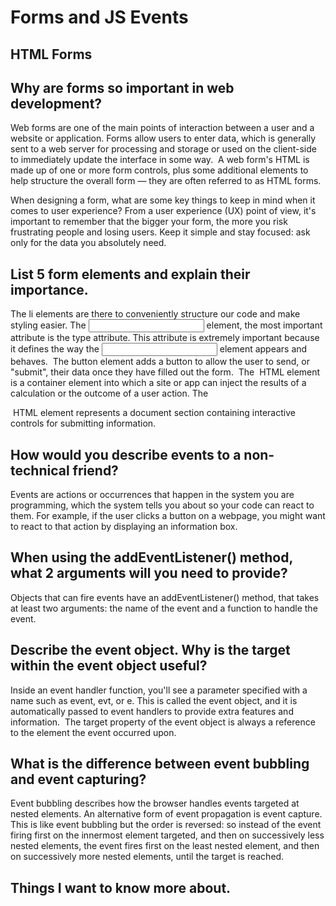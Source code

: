 # Forms and JS Events

## HTML Forms

## Why are forms so important in web development?
Web forms are one of the main points of interaction between a user and a website or application. Forms allow users to enter data, which is generally sent to a web server for processing and storage or used on the client-side to immediately update the interface in some way.  A web form's HTML is made up of one or more form controls, plus some additional elements to help structure the overall form — they are often referred to as HTML forms.

When designing a form, what are some key things to keep in mind when it comes to user experience?
From a user experience (UX) point of view, it's important to remember that the bigger your form, the more you risk frustrating people and losing users. Keep it simple and stay focused: ask only for the data you absolutely need.

## List 5 form elements and explain their importance.
The li elements are there to conveniently structure our code and make styling easier.
The <input> element, the most important attribute is the type attribute. This attribute is extremely important because it defines the way the <input> element appears and behaves. 
The button element adds a button to allow the user to send, or "submit", their data once they have filled out the form. 
The <output> HTML element is a container element into which a site or app can inject the results of a calculation or the outcome of a user action.
The <form> HTML element represents a document section containing interactive controls for submitting information.


## How would you describe events to a non-technical friend?
Events are actions or occurrences that happen in the system you are programming, which the system tells you about so your code can react to them.
For example, if the user clicks a button on a webpage, you might want to react to that action by displaying an information box. 

## When using the addEventListener() method, what 2 arguments will you need to provide?
Objects that can fire events have an addEventListener() method, that takes at least two arguments: the name of the event and a function to handle the event. 

## Describe the event object. Why is the target within the event object useful?
Inside an event handler function, you'll see a parameter specified with a name such as event, evt, or e. This is called the event object, and it is automatically passed to event handlers to provide extra features and information.  The target property of the event object is always a reference to the element the event occurred upon.

## What is the difference between event bubbling and event capturing?
Event bubbling describes how the browser handles events targeted at nested elements.
An alternative form of event propagation is event capture. This is like event bubbling but the order is reversed: so instead of the event firing first on the innermost element targeted, and then on successively less nested elements, the event fires first on the least nested element, and then on successively more nested elements, until the target is reached.


## Things I want to know more about.